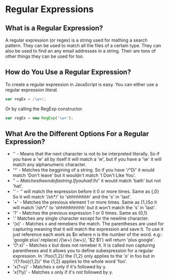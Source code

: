 # Regular Expressions

## What is a Regular Expression?
A regular expression (or regex) is a string used for mathing a search pattern. They can be used to match all the files of a certain type. They can also be used to find an any email addresses in a string. Their are tons of other things they can be used for too.

## How do You Use a Regular Expression?
To create a regular expression in JavaScript is easy. You can either use a regular expression literal.

```javascript
var regEx = /\w+/; 
```

Or by calling the RegExp constructor.

```javascript
var regEx = new RegExp('\w+');
```

## What Are the Different Options For a Regular Expression?

- '\' - Means that the next character is not to be interpreted literally. So if you have a 'w' all by itself it will match a 'w', but if you have a '\w' it will match any alphanumeric character.
- '^' - Matches the beggining of a string. So if you have '/^D/' it would match 'Don't leave' but it wouldn't match 'I Don't Like You'.
- '$' - Matches the end of a string. If you had '/h$/' it would match 'bath' but not 'hat'.
- '*' - '*' will match the expression before it 0 or more times. Same as {,0} So it will match '/sh*/' to 'shhhhhhhh' and the 's' in 'last'.
- '+' - Matches the previous element 1 or more times. Same as {1,}So it will match '/sh*/' to 'shhhhhhhhhh' but it won't match the 's' in 'last'.
- '?' - Matches the previous expression 1 or 0 times. Same as {0,1}
- '.' Matches any single character except for the newline character.
- '(x)' - Matches x and remebers the match. The parentheses are used for capturing meaning that it will match the expression and save it. To use it just reference each work as $n where n is the number of the word. e.g:: 'google plus'.replace( /(\w+) (\w+)/, '$2 $1') will return 'plus google'.
- '(?:x)' - Matches x but does not remeber it. It is called non capturing parentheses and it allows you to define subexpression for a regular expression. In '/foo{1,2}/ the {1,2} only applies to the 'o' in foo but in '/(?:foo){1,2}/' the {1,2} applies to the whole word 'foo'. 
- 'x(?=y)' -   Matches x only if it's followed by y.
- 'x(?!y)' - Matches x only if it's not followed by y.
